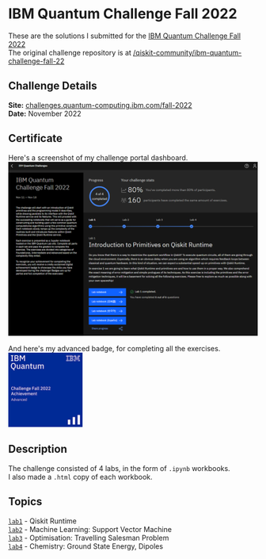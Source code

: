 # IBM Quantum Challenge Fall 2022  
These are the solutions I submitted for the [IBM Quantum Challenge Fall 2022](https://challenges.quantum-computing.ibm.com/fall-2022)  
The original challenge repository is at [/qiskit-community/ibm-quantum-challenge-fall-22](https://github.com/qiskit-community/ibm-quantum-challenge-fall-22)  
  
## Challenge Details  
__Site:__ [challenges.quantum-computing.ibm.com/fall-2022](https://challenges.quantum-computing.ibm.com/fall-2022)  
__Date:__ November 2022  
  
## Certificate  
Here's a screenshot of my challenge portal dashboard.  
[![IQC Fall 2022 Challenge Portal Screenshot](iqc_fall_2022_portal.png)](https://challenges.quantum-computing.ibm.com/fall-2022)  
  
And here's my advanced badge, for completing all the exercises.  
[<img src="./iqc_fall_2022_advanced_badge.png" alt="IBM Quantum Challenge Advanced Badge" height="150px">](https://www.credly.com/badges/c4cc5c63-72bf-478f-98bd-752d7a4740e5/public_url)  
  
## Description  
The challenge consisted of 4 labs, in the form of `.ipynb` workbooks.  
I also made a `.html` copy of each workbook.  
  
## Topics  
[`lab1`](lab1.ipynb) - Qiskit Runtime  
[`lab2`](lab2.ipynb) - Machine Learning: Support Vector Machine  
[`lab3`](lab3.ipynb) - Optimisation: Travelling Salesman Problem  
[`lab4`](lab4.ipynb) - Chemistry: Ground State Energy, Dipoles  